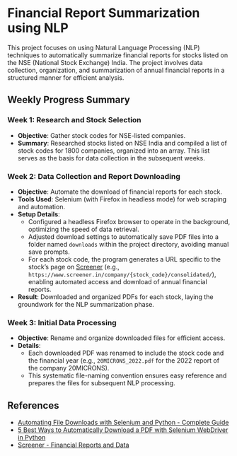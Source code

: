 # Financial Report Summarization using NLP

This project focuses on using Natural Language Processing (NLP) techniques to automatically summarize financial reports for stocks listed on the NSE (National Stock Exchange) India. The project involves data collection, organization, and summarization of annual financial reports in a structured manner for efficient analysis.

## Weekly Progress Summary

### Week 1: Research and Stock Selection
- **Objective**: Gather stock codes for NSE-listed companies.
- **Summary**: Researched stocks listed on NSE India and compiled a list of stock codes for 1800 companies, organized into an array. This list serves as the basis for data collection in the subsequent weeks.

### Week 2: Data Collection and Report Downloading
- **Objective**: Automate the download of financial reports for each stock.
- **Tools Used**: Selenium (with Firefox in headless mode) for web scraping and automation.
- **Setup Details**:
  - Configured a headless Firefox browser to operate in the background, optimizing the speed of data retrieval.
  - Adjusted download settings to automatically save PDF files into a folder named `downloads` within the project directory, avoiding manual save prompts.
  - For each stock code, the program generates a URL specific to the stock’s page on [Screener](https://www.screener.in/) (e.g., `https://www.screener.in/company/{stock_code}/consolidated/`), enabling automated access and download of annual financial reports.
- **Result**: Downloaded and organized PDFs for each stock, laying the groundwork for the NLP summarization phase.

### Week 3: Initial Data Processing
- **Objective**: Rename and organize downloaded files for efficient access.
- **Details**:
  - Each downloaded PDF was renamed to include the stock code and the financial year (e.g., `20MICRONS_2022.pdf` for the 2022 report of the company 20MICRONS).
  - This systematic file-naming convention ensures easy reference and prepares the files for subsequent NLP processing.
 ## References
- [Automating File Downloads with Selenium and Python - Complete Guide](https://www.33rdsquare.com/automating-file-downloads-with-selenium-and-python-the-complete-guide/)
- [5 Best Ways to Automatically Download a PDF with Selenium WebDriver in Python](https://blog.finxter.com/5-best-ways-to-automatically-download-a-pdf-with-selenium-webdriver-in-python/)
- [Screener - Financial Reports and Data](https://www.screener.in/)

